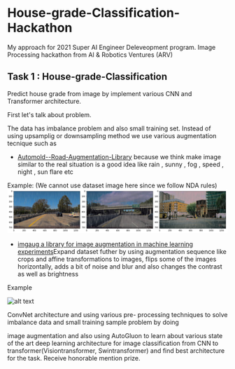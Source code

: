 # House-grade-Classification-Hackathon

My approach for 2021 Super AI Engineer Deleveopment program. Image Processing hackathon from AI & Robotics Ventures (ARV)

## Task 1 : House-grade-Classification

Predict house grade from image by implement various CNN and Transformer architecture.

First let's talk about problem.

The data has imbalance problem and also small training set. Instead of using upsamplig or downsampling method we use various augmentation tecnique such as
* [Automold--Road-Augmentation-Library](https://github.com/UjjwalSaxena/Automold--Road-Augmentation-Library) because we think make image similar to the real situation is a good idea like rain , sunny , fog , speed , night , sun flare etc

Example: (We cannot use dataset image here since we follow NDA rules)
![alt text](https://raw.githubusercontent.com/rsongphon/House-grade-Classification-Hackathon/main/output_27_0.png "Logo Title Text 1")

* [imgaug a library for image augmentation in machine learning experiments](https://imgaug.readthedocs.io/en/latest/index.html)Expand dataset futher by using augmentation sequence like crops and affine transformations to images, flips some of the images horizontally, adds a bit of noise and blur and also changes the contrast as well as brightness

Example

![alt text](https://imgaug.readthedocs.io/en/latest/_images/simple.jpg "ingaug")




ConvNet architecture and using various pre-
processing techniques to solve imbalance data and small training sample problem by doing

image augmentation and also using AutoGluon to learn about various state of the art deep
learning architecture for image classification from CNN to transformer(Visiontransformer,
Swintransformer) and find best architecture for the task. Receive honorable mention prize.

